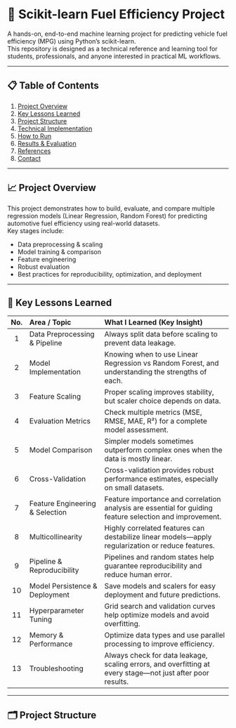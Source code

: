 # 🚗 Scikit-learn Fuel Efficiency Project

A hands-on, end-to-end machine learning project for predicting vehicle fuel efficiency (MPG) using Python’s scikit-learn.  
This repository is designed as a technical reference and learning tool for students, professionals, and anyone interested in practical ML workflows.

---

## 📋 Table of Contents

1. [Project Overview](#project-overview)
2. [Key Lessons Learned](#key-lessons-learned)
3. [Project Structure](#project-structure)
4. [Technical Implementation](#technical-implementation)
5. [How to Run](#how-to-run)
6. [Results & Evaluation](#results--evaluation)
7. [References](#references)
8. [Contact](#contact)

---

## 📈 Project Overview

This project demonstrates how to build, evaluate, and compare multiple regression models (Linear Regression, Random Forest) for predicting automotive fuel efficiency using real-world datasets.  
Key stages include:
- Data preprocessing & scaling
- Model training & comparison
- Feature engineering
- Robust evaluation
- Best practices for reproducibility, optimization, and deployment

---

## 📝 Key Lessons Learned

| No. | Area / Topic                  | What I Learned (Key Insight)                                                                             |
|:---:|:------------------------------|:---------------------------------------------------------------------------------------------------------|
| 1   | Data Preprocessing & Pipeline | Always split data before scaling to prevent data leakage.                                                |
| 2   | Model Implementation          | Knowing when to use Linear Regression vs Random Forest, and understanding the strengths of each.         |
| 3   | Feature Scaling               | Proper scaling improves stability, but scaler choice depends on data.                                    |
| 4   | Evaluation Metrics            | Check multiple metrics (MSE, RMSE, MAE, R²) for a complete model assessment.                             |
| 5   | Model Comparison              | Simpler models sometimes outperform complex ones when the data is mostly linear.                         |
| 6   | Cross-Validation              | Cross-validation provides robust performance estimates, especially on small datasets.                    |
| 7   | Feature Engineering & Selection | Feature importance and correlation analysis are essential for guiding feature selection and improvement. |
| 8   | Multicollinearity             | Highly correlated features can destabilize linear models—apply regularization or reduce features.        |
| 9   | Pipeline & Reproducibility    | Pipelines and random states help guarantee reproducibility and reduce human error.                       |
| 10  | Model Persistence & Deployment| Save models and scalers for easy deployment and future predictions.                                      |
| 11  | Hyperparameter Tuning         | Grid search and validation curves help optimize models and avoid overfitting.                            |
| 12  | Memory & Performance          | Optimize data types and use parallel processing to improve efficiency.                                   |
| 13  | Troubleshooting               | Always check for data leakage, scaling errors, and overfitting at every stage—not just after poor results.|

---

## 🗂 Project Structure

